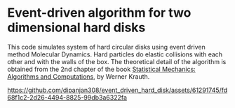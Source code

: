 # Event-driven algorithm for two dimensional hard disks
This code simulates system of hard circular disks using event driven method Molecular Dynamics. Hard particles do elastic collisions with each other and with the walls of the box. The theoretical detail of the algorithm is obtained from the 2nd chapter of the book [Statistical Mechanics: Algorithms and Computations](https://global.oup.com/ukhe/product/statistical-mechanics-algorithms-and-computations-9780198515364?cc=gb&lang=en&), by Werner Krauth.

https://github.com/dipanjan308/event_driven_hard_disk/assets/61291745/fd68f1c2-2d26-4494-8825-99db3a6322fa


